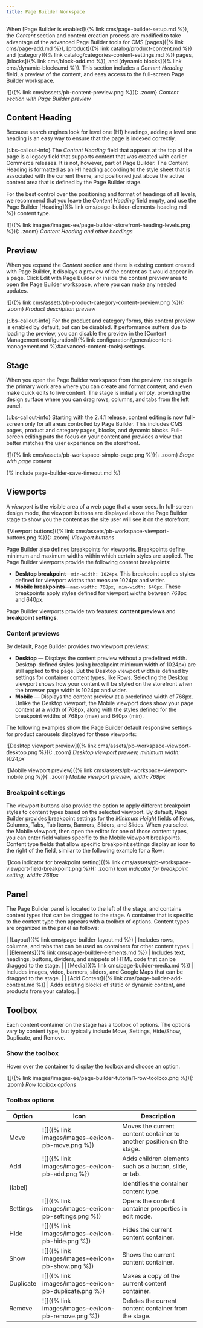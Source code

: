 ```yaml
---
title: Page Builder Workspace
---
```


When [Page Builder is enabled]({% link cms/page-builder-setup.md %}), the _Content_ section and content creation process are modified to take advantage of the advanced Page Builder tools for CMS [pages]({% link cms/page-add.md %}), [product]({% link catalog/product-content.md %}) and [category]({% link catalog/categories-content-settings.md %}) pages, [blocks]({% link cms/block-add.md %}), and [dynamic blocks]({% link cms/dynamic-blocks.md %}). This section includes a _Content Heading_ field, a preview of the content, and easy access to the full-screen Page Builder workspace.

![]({% link cms/assets/pb-content-preview.png %}){: .zoom}
_Content section with Page Builder preview_

## Content Heading

Because search engines look for level one (H1) headings, adding a level one heading is an easy way to ensure that the page is indexed correctly.

{:.bs-callout-info}
The _Content Heading_ field that appears at the top of the page is a legacy field that supports content that was created with earlier Commerce releases. It is not, however, part of Page Builder. The Content Heading is formatted as an H1 heading according to the style sheet that is associated with the current theme, and positioned just above the active content area that is defined by the Page Builder stage.

For the best control over the positioning and format of headings of all levels, we recommend that you leave the _Content Heading_ field empty, and use the Page Builder [Heading]({% link cms/page-builder-elements-heading.md %}) content type.

![]({% link images/images-ee/page-builder-storefront-heading-levels.png %}){: .zoom}
_Content Heading and other headings_

## Preview

When you expand the _Content_ section and there is existing content created with Page Builder, it displays a preview of the content as it would appear in a page. Click <span class="btn">Edit with Page Builder</span> or inside the content preview area to open the Page Builder workspace, where you can make any needed updates.

![]({% link cms/assets/pb-product-category-content-preview.png %}){: .zoom}
_Product description preview_

{:.bs-callout-info}
For the product and category forms, this content preview is enabled by default, but can be disabled. If performance suffers due to loading the preview, you can disable the preview in the [Content Management configuration]({% link configuration/general/content-management.md %}#advanced-content-tools) settings.

## Stage

When you open the Page Builder workspace from the preview, the stage is the primary work area where you can create and format content, and even make quick edits to live content. The stage is initially empty, providing the design surface where you can drag rows, columns, and tabs from the left panel.

{:.bs-callout-info}
Starting with the 2.4.1 release, content editing is now full-screen only for all areas controlled by Page Builder. This includes CMS pages, product and category pages, blocks, and dynamic blocks. Full-screen editing puts the focus on your content and provides a view that better matches the user experience on the storefront.

![]({% link cms/assets/pb-workspace-simple-page.png %}){: .zoom}
_Stage with page content_

{% include page-builder-save-timeout.md %}

## Viewports

A _viewport_ is the visible area of a web page that a user sees. In full-screen design mode, the viewport buttons are displayed above the Page Builder stage to show you the content as the site user will see it on the storefront.

![Viewport buttons]({% link cms/assets/pb-workspace-viewport-buttons.png %}){: .zoom}
_Viewport buttons_

Page Builder also defines breakpoints for viewports. Breakpoints define minimum and maximum widths within which certain styles are applied. The Page Builder viewports provide the following content breakpoints:

- **Desktop breakpoint**—`min-width: 1024px`. This breakpoint applies styles defined for viewport widths that measure 1024px and wider.
- **Mobile breakpoints**—`max-width: 768px, min-width: 640px`. These breakpoints apply styles defined for viewport widths between 768px and 640px.

Page Builder viewports provide two features: **content previews** and **breakpoint settings**.

### Content previews

By default, Page Builder provides two viewport previews:

- **Desktop** — Displays the content preview without a predefined width. Desktop-defined styles (using breakpoint minimum width of 1024px) are still applied to the page. But the Desktop viewport width is defined by settings for container content types, like Rows. Selecting the Desktop viewport shows how your content will be styled on the storefront when the browser page width is 1024px and wider.
- **Mobile** — Displays the content preview at a predefined width of 768px. Unlike the Desktop viewport, the Mobile viewport does show your page content at a width of 768px, along with the styles defined for the breakpoint widths of 768px (max) and 640px (min).

The following examples show the Page Builder default responsive settings for product carousels displayed for these viewports:

![Desktop viewport preview]({% link cms/assets/pb-workspace-viewport-desktop.png %}){: .zoom}
_Desktop viewport preview, minimum width: 1024px_

![Mobile viewport preview]({% link cms/assets/pb-workspace-viewport-mobile.png %}){: .zoom}
_Mobile viewport preview, width: 768px_

### Breakpoint settings

The viewport buttons also provide the option to apply different breakpoint styles to content types based on the selected viewport. By default, Page Builder provides breakpoint settings for the _Minimum Height_ fields of Rows, Columns, Tabs, Tab Items, Banners, Sliders, and Slides. When you select the Mobile viewport, then open the editor for one of those content types, you can enter field values specific to the Mobile viewport breakpoints. Content type fields that allow specific breakpoint settings display an icon to the right of the field, similar to the following example for a Row:

![Icon indicator for breakpoint setting]({% link cms/assets/pb-workspace-viewport-field-breakpoint.png %}){: .zoom}
_Icon indicator for breakpoint setting, width: 768px_

## Panel

The Page Builder panel is located to the left of the stage, and contains content types that can be dragged to the stage. A container that is specific to the content type then appears with a toolbox of options. Content types are organized in the panel as follows:

| [Layout]({% link cms/page-builder-layout.md %}) | Includes rows, columns, and tabs that can be used as containers for other content types. |
| [Elements]({% link cms/page-builder-elements.md %}) | Includes text, headings, buttons, dividers, and snippets of HTML code that can be dragged to the stage. |
| [Media]({% link cms/page-builder-media.md %}) | Includes images, video, banners, sliders, and Google Maps that can be dragged to the stage. |
| [Add Content]({% link cms/page-builder-add-content.md %}) | Adds existing blocks of static or dynamic content, and products from your catalog. |

## Toolbox

Each content container on the stage has a toolbox of options. The options vary by content type, but typically include Move, Settings, Hide/Show, Duplicate, and Remove.

### Show the toolbox

Hover over the container to display the toolbox and choose an option.

![]({% link images/images-ee/page-builder-tutorial1-row-toolbox.png %}){: .zoom}
_Row toolbox options_

### Toolbox options

| Option    | Icon                                     | Description  |
| --------- | ---------------------------------------- | ------------ |
| Move      | ![]({% link images/images-ee/icon-pb-move.png %}) | Moves the current content container to another position on the stage. |
| Add       | ![]({% link images/images-ee/icon-pb-add.png %}) | Adds children elements such as a button, slide, or tab. |
| (label)   |           | Identifies the container content type.|
| Settings  | ![]({% link images/images-ee/icon-pb-settings.png %}) | Opens the content container properties in edit mode. |
| Hide      | ![]({% link images/images-ee/icon-pb-hide.png %}) | Hides the current content container.|
| Show      | ![]({% link images/images-ee/icon-pb-show.png %})| Shows the current content container.|
| Duplicate | ![]({% link images/images-ee/icon-pb-duplicate.png %}) | Makes a copy of the current content container. |
| Remove    | ![]({% link images/images-ee/icon-pb-remove.png %}) | Deletes the current content container from the stage. |
